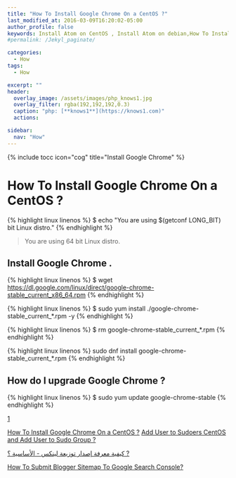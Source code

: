 ```yaml
---
title: "How To Install Google Chrome On a CentOS ?"
last_modified_at: 2016-03-09T16:20:02-05:00
author_profile: false
keywords: Install Atom on CentOS , Install Atom on debian,How To Install Google Chrome On a CentOS ?,
#permalink: /Jekyl_paginate/

categories:
  - How
tags:
  - How

excerpt: ""
header:
  overlay_image: /assets/images/php_knows1.jpg
  overlay_filter: rgba(192,192,192,0.3)
  caption: "php: [**knows1**](https://knows1.com)"
  actions:

sidebar:
  nav: "How"
---
```

{% include tocc icon="cog" title="Install Google Chrome" %}

# How To Install Google Chrome On a CentOS ?

{% highlight linux linenos %}
$ echo "You are using $(getconf LONG_BIT) bit Linux distro."
{% endhighlight %}

> You are using 64 bit Linux distro.

## Install Google Chrome .

{% highlight linux linenos %}
$ wget https://dl.google.com/linux/direct/google-chrome-stable_current_x86_64.rpm
{% endhighlight %}

{% highlight linux linenos %}
$ sudo yum install ./google-chrome-stable_current_*.rpm -y
{% endhighlight %}



{% highlight linux linenos %}
$ rm google-chrome-stable_current_*.rpm
{% endhighlight %}

{% highlight linux linenos %}
sudo dnf install google-chrome-stable_current_*.rpm
{% endhighlight %}

## How do I upgrade Google Chrome ?



{% highlight linux linenos %}
$ sudo yum update google-chrome-stable
{% endhighlight %}

[1](https://fragen.knows1.com/tags/#how)

[How To Install Google Chrome On a CentOS ?](https://fragen.knows1.com/how/To-Install-Google-Chrome-On-a-CentOS/)
[Add User to Sudoers CentOS and Add User to Sudo Group ?](https://fragen.knows1.com/how/To-Add-User-to-Sudoers-CentOS-and-Add-User-to-Sudo-Group/)

[كيفية معرفة إصدار توزيعة لينكس - الأساسية ؟ ?](https://fragen.knows1.com/how/%D9%83%D9%8A%D9%81%D9%8A%D8%A9-%D9%85%D8%B9%D8%B1%D9%81%D8%A9-%D8%A5%D8%B5%D8%AF%D8%A7%D8%B1-%D8%AA%D9%88%D8%B2%D9%8A%D8%B9%D8%A9-linux-%D8%A7%D9%84%D8%A3%D8%B3%D8%A7%D8%B3%D9%8A%D8%A9/)

[How To Submit Blogger Sitemap To Google Search Console?](https://fragen.knows1.com/how/How-To-Submit-Blogger-Sitemap-To-Google-Search-Console/)
